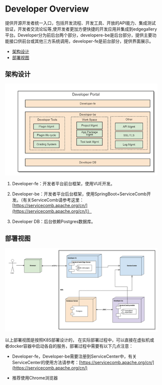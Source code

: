 Developer Overview
============


提供开源开发者统一入口，包括开发流程、开发工具、开放的API能力、集成测试验证，开发者交流论坛等,使开发者更加方便快捷的开发应用并集成到edgegallery平台。Developer分为前后台两个部分，developere-be是后台部分，提供主要功能接口供前台或其他三方系统调用，developer-fe是前台部分，提供界面展示。
*   [架构设计](#id-开发者平台（DeveloperPortal）-架构设计)
*   [部署视图](#id-开发者平台（DeveloperPortal）-部署视图)

架构设计
----

![](/uploads/images/2020/0709/150137_dd5a244e_5504908.png "架构设计.png")

1.  Developer-fe：开发者平台前台框架，使用VUE开发。
    
2.  Developer-be：开发者平台后台框架，使用SpringBoot+ServiceComb开发。（有关ServiceComb请参考这里：[https://servicecomb.apache.org/cn/](https://servicecomb.apache.org/cn/)）
    
3.  Developer DB：后台依赖Postgres数据库。
    

部署视图
----

![](/uploads/images/2020/0709/150201_343f1fd8_5504908.png "部署视图.png")

以上部署视图是按照K8S部署设计的， 在实际部署过程中，可以直接在虚拟机或者docker容器中启动各自的服务，部署过程中需要有以下几点注意：

*   Developer-fe，Developer-be需要注册到ServiceCenter中，有关ServiceCenter的使用方法请参考：[https://servicecomb.apache.org/cn/](https://servicecomb.apache.org/cn/)
    
*   推荐使用Chrome浏览器


